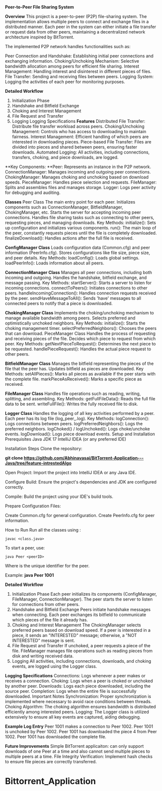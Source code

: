 **Peer-to-Peer File Sharing System**

**Overview**
This project is a peer-to-peer (P2P) file-sharing system. The implementation allows multiple peers to connect and exchange files in a
distributed manner. Each peer in the system can either initiate a file transfer or request data from other peers, maintaining a
decentralized network architecture inspired by BitTorrent.

The implemented P2P network handles functionalities such as:

Peer Connection and Handshake: Establishing initial peer connections and exchanging information.
Choking/Unchoking Mechanism: Selective bandwidth allocation among peers for efficient file sharing.
Interest Management: Handling interest and disinterest in different pieces of files.
File Transfer: Sending and receiving files between peers.
Logging System: Logging the activities of each peer for monitoring purposes.

**Detailed Workflow**
1. Initialization Phase
2. Handshake and Bitfield Exchange
3. Choking and Interest Management
4. File Request and Transfer
5. Logging
Logging Specifications
**Features**
Distributed File Transfer: Distribute file transfer workload across peers.
Choking/Unchoking Management: Controls who has access to downloading to maintain fairness.
Interest Management: Efficient handling of which peers are interested in downloading pieces.
Piece-based File Transfer: Files are divided into pieces and shared between peers, ensuring faster downloads.
Automated Logging: All activities, including connections, transfers, choking, and piece downloads, are logged.

**Key Components:
**Peer: Represents an instance in the P2P network.
ConnectionManager: Manages incoming and outgoing peer connections.
ChokingManager: Manages choking and unchoking based on download speeds.
PieceManager: Handles piece selection and requests.
FileManager: Splits and assembles files and manages storage.
Logger: Logs peer activity for debugging and auditing.

**Classes**
Peer Class
The main entry point for each peer.
Initializes components such as ConnectionManager, BitfieldManager, ChokingManager, etc.
Starts the server for accepting incoming peer connections.
Handles file sharing tasks such as connecting to other peers, requesting pieces, and managing downloads.
Key Methods:
initialize(): Sets up configuration and initializes various components.
run(): The main loop of the peer, constantly requests pieces until the file is completely downloaded.
finalizeDownload(): Handles actions after the full file is received.

**ConfigManager Class**
Loads configuration data (Common.cfg) and peer information (PeerInfo.cfg).
Stores configurations like file size, piece size, and peer details.
Key Methods:
loadConfig(): Loads global settings.
loadPeerInfo(): Loads information about all peers.

**ConnectionManager Class**
Manages all peer connections, including both incoming and outgoing.
Handles the handshake, bitfield exchange, and message passing.
Key Methods:
startServer(): Starts a server to listen for incoming connections.
connectToPeers(): Initiates connections to other peers.
handleIncomingConnection(): Handles connection requests received by the peer.
sendHaveMessageToAll(): Sends 'have' messages to all connected peers to notify that a piece is downloaded.

**ChokingManager Class**
Implements the choking/unchoking mechanism to manage available bandwidth among peers.
Selects preferred and optimistically unchoked neighbors.
Key Methods:
initialize(): Starts the choking management timer.
selectPreferredNeighbors(): Chooses the peers that can download.
PieceManager Class
Handles the process of requesting and receiving pieces of the file.
Decides which piece to request from which peer.
Key Methods:
getNextPieceToRequest(): Determines the next piece to be requested.
handlePieceRequest(): Handles the actual piece request to other peers.

**BitfieldManager Class**
Manages the bitfield representing the pieces of the file that the peer has.
Updates bitfield as pieces are downloaded.
Key Methods:
setAllPieces(): Marks all pieces as available if the peer starts with the complete file.
markPieceAsReceived(): Marks a specific piece as received.

**FileManager Class**
Handles file operations such as reading, writing, splitting, and assembling.
Key Methods:
getFullFileData(): Reads the full file data to be sent.
writeFullFile(): Writes the fully received file to disk.

**Logger Class**
Handles the logging of all key activities performed by a peer.
Each peer has its log file (log_peer_<peerID>.log).
Key Methods:
logConnection(): Logs connections between peers.
logPreferredNeighbors(): Logs the preferred neighbors.
logChoked() / logUnchoked(): Logs choke/unchoke events.
logDownload(): Logs piece download events.
Setup and Installation
Prerequisites
Java JDK 17
IntelliJ IDEA (or any preferred IDE)

Installation Steps
Clone the repository:

**git clone https://github.com/Abhinavasai/BitTorrent-Application---Java/tree/feature-intrestedAlgo**

Open Project: Import the project into IntelliJ IDEA or any Java IDE.

Configure Build: Ensure the project's dependencies and JDK are configured correctly.

Compile: Build the project using your IDE's build tools.

Prepare Configuration Files:

Create Common.cfg for general configuration.
Create PeerInfo.cfg for peer information.


How to Run
Run all the classes using :

    javac <class.java>

To start a peer, use:

    java Peer <peerID>

Where <peerID> is the unique identifier for the peer.

Example:
**java Peer 1001**


**Detailed Workflow**
1. Initialization Phase
Each peer initializes its components (ConfigManager, FileManager, ConnectionManager).
The peer starts the server to listen for connections from other peers.
2. Handshake and Bitfield Exchange
Peers initiate handshake messages when connecting.
Each peer exchanges its bitfield to communicate which pieces of the file it already has.
3. Choking and Interest Management
The ChokingManager selects preferred peers based on download speed.
If a peer is interested in a piece, it sends an "INTERESTED" message; otherwise, a "NOT INTERESTED" message is sent.
4. File Request and Transfer
If unchoked, a peer requests a piece of the file.
FileManager manages file operations such as reading pieces from disk and writing received data.
5. Logging
All activities, including connections, downloads, and choking events, are logged using the Logger class.

**Logging Specifications**
Connections: Logs whenever a peer makes or receives a connection.
Choking: Logs when a peer is choked or unchoked by another peer.
Downloads: Logs each piece downloaded, including the source peer.
Completion: Logs when the entire file is successfully downloaded.
Important Notes
Synchronization: Proper synchronization is implemented where necessary to avoid race conditions between threads.
Choking Algorithm: The choking algorithm ensures bandwidth is distributed efficiently among interested peers.
Logging: The Logger class is utilized extensively to ensure all key events are captured, aiding debugging.

**Example Log Entry**
Peer 1001 makes a connection to Peer 1002.
Peer 1001 is unchoked by Peer 1002.
Peer 1001 has downloaded the piece 4 from Peer 1002.
Peer 1001 has downloaded the complete file.


**Future Improvements**
Simple BitTorrent applicaiton: can only support downloads of one Peer at a time and also cannot send multiple pieces to multiple peers at a time.
File Integrity Verification: Implement hash checks to ensure file pieces are correctly transferred.
# Bittorrent_Application
